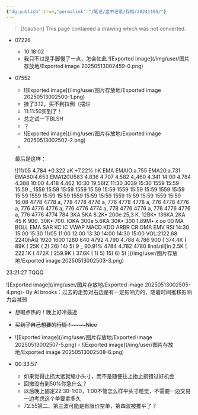 ```yaml
---
{"dg-publish":true,"permalink":"/笔记/盘中记录/存档/20241105/"}
---
```


> [!caution] This page contained a drawing which was not converted.   

- 07226
    
    - 10:18:02
    - 我只不过是手脚慢了一点，怎会如此
    ![Exported image](/img/user/图片存放地/Exported image 20250513002459-0.png)
- 07552
    
    - ![Exported image](/img/user/图片存放地/Exported image 20250513002500-1.png)
    - 挂了3.12，买不到拉倒（摆烂
    - 11:11:50买到了！
    - 总之试一下BLSH
    - ？
    - ![Exported image](/img/user/图片存放地/Exported image 20250513002502-2.png)
    -   
        
    
    最后是这样：
    
    ![11/05 4.784 +0.322 aK +7.22% hK EMA EMAIO:a.755 EMA20:a.731 EMA60:4.653 EMA120U583 4.836 4.707 4.582 4_460 4.341 14:00 4.784 4.388 10:00 4.418 4.462 10:30 19.56fZ 11:30 3039 15:30 1559 15:59 15:59 _ 1559 15:59 15:59 1559 15:59 15:59 1559 15:59 15:59 1559 15:59 15:59 1559 15:59 15:59 1559 15:59 15:59 1559 15:59 15:59 1559 15:59 16:08 4778 4778 a, 778 4778 4776 a, 776 4778 4778 a, 776 4778 4776 a, 776 4776 4776 a, 776 4776 4774 a, 778 4776 4776 a, 776 4776 4776 a, 776 4776 4774 784 3KA 5KA 8.2K• 200e 25,3 K. 12BK• 136KA 2KA 45 K 900. 30K• 700. IOKA 300e 5.6KA 30K• 300 1.89M• x oo 00 MA BOLL EMA SAR KC IC VWAP MACD KDO ARBR CR OMA EMV RSI 14:30 15:00 15:30 11/05 11:00 12:00 13:30 14:00 14:30 15:00 VOL:2122.68 2240hÅQ 1920 1600 1280 640 4792 4.790 4.788 4.786 900 ( 374.4K ( 89K ( 25K ( 2) 26) 14) 5) 9 _ 90.91% 4784 4.782 4780 Ilnnl.nll[ln 2.5K ( 222.1K ( 472K ( 259.9K ( 37.6K ( 1) 5) 15) 6) 5) ](/img/user/图片存放地/Exported image 20250513002503-3.png)
 
23:21:27 TQQQ

![Exported image](/img/user/图片存放地/Exported image 20250513002505-4.png)- By Al brooks：过去的走势对右边是有一定影响力的，随着时间推移影响力会减弱
- 想喝点热的！晚上好冷最近
- ~~买到了自己想要的行情！~~~~Nice~~
- ![Exported image](/img/user/图片存放地/Exported image 20250513002507-5.png) - ![Exported image](/img/user/图片存放地/Exported image 20250513002508-6.png)
- 00:33:57
    
    - 如果觉得止损太远就缩小头寸，而不是随便往上抬止损错过好机会
    - 回撤没有到50%你急什么？
    - 以后晚上固定22:30-1:00，1:00不管怎么样平头寸睡觉，不需要一边交易一边考虑这个单要拿多久
    - 72.55第二、第三波可能是有限价空单，第四波被推平了？